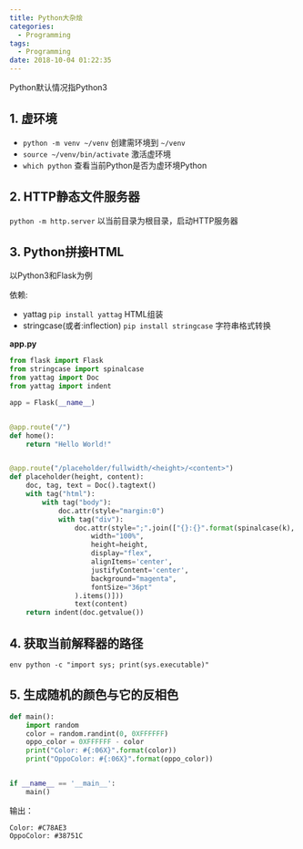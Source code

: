 ```yaml
---
title: Python大杂烩
categories:
  - Programming
tags:
  - Programming
date: 2018-10-04 01:22:35
---
```


Python默认情况指Python3

## 1. 虚环境

- `python -m venv ~/venv` 创建需环境到 `~/venv`
- `source ~/venv/bin/activate` 激活虚环境
- `which python` 查看当前Python是否为虚环境Python

## 2. HTTP静态文件服务器

`python -m http.server` 以当前目录为根目录，启动HTTP服务器

## 3. Python拼接HTML

以Python3和Flask为例

依赖:

- yattag `pip install yattag` HTML组装
- stringcase(或者:inflection) `pip install stringcase` 字符串格式转换

**app.py**

```python
from flask import Flask
from stringcase import spinalcase
from yattag import Doc
from yattag import indent

app = Flask(__name__)


@app.route("/")
def home():
    return "Hello World!"


@app.route("/placeholder/fullwidth/<height>/<content>")
def placeholder(height, content):
    doc, tag, text = Doc().tagtext()
    with tag("html"):
        with tag("body"):
            doc.attr(style="margin:0")
            with tag("div"):
                doc.attr(style=";".join(["{}:{}".format(spinalcase(k), v) for k, v in dict(
                    width="100%",
                    height=height,
                    display="flex",
                    alignItems='center',
                    justifyContent='center',
                    background="magenta",
                    fontSize="36pt"
                ).items()]))
                text(content)
    return indent(doc.getvalue())
```

## 4. 获取当前解释器的路径

`env python -c "import sys; print(sys.executable)"`

## 5. 生成随机的颜色与它的反相色

```python
def main():
    import random
    color = random.randint(0, 0XFFFFFF)
    oppo_color = 0XFFFFFF - color
    print("Color: #{:06X}".format(color))
    print("OppoColor: #{:06X}".format(oppo_color))


if __name__ == '__main__':
    main()
```
输出：
```
Color: #C78AE3
OppoColor: #38751C
```
